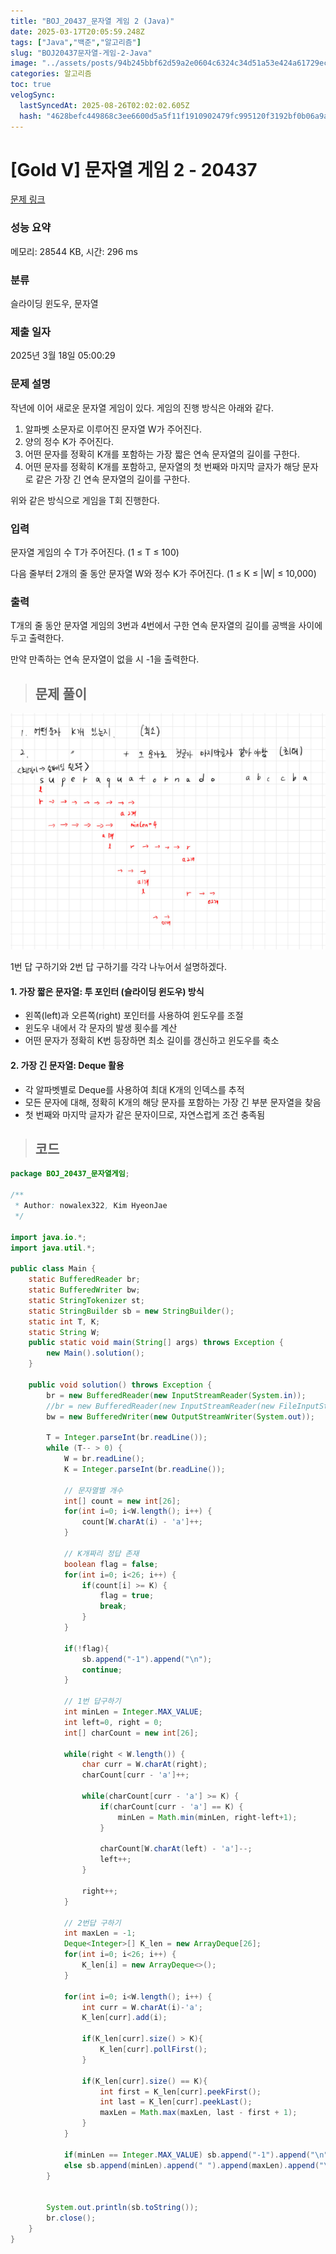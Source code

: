 ```yaml
---
title: "BOJ_20437_문자열 게임 2 (Java)"
date: 2025-03-17T20:05:59.248Z
tags: ["Java","백준","알고리즘"]
slug: "BOJ20437문자열-게임-2-Java"
image: "../assets/posts/94b245bbf62d59a2e0604c6324c34d51a53e424a61729ec15ebf716c6757376d.png"
categories: 알고리즘
toc: true
velogSync:
  lastSyncedAt: 2025-08-26T02:02:02.605Z
  hash: "4628befc449868c3ee6600d5a5f11f1910902479fc995120f3192bf0b06a9a7d"
---
```


# [Gold V] 문자열 게임 2 - 20437 

[문제 링크](https://www.acmicpc.net/problem/20437) 

### 성능 요약

메모리: 28544 KB, 시간: 296 ms

### 분류

슬라이딩 윈도우, 문자열

### 제출 일자

2025년 3월 18일 05:00:29

### 문제 설명

<p>작년에 이어 새로운 문자열 게임이 있다. 게임의 진행 방식은 아래와 같다.</p>

<ol>
	<li>알파벳 소문자로 이루어진 문자열 W가 주어진다.</li>
	<li>양의 정수 K가 주어진다.</li>
	<li>어떤 문자를 정확히 K개를 포함하는 가장 짧은 연속 문자열의 길이를 구한다.</li>
	<li>어떤 문자를 정확히 K개를 포함하고, 문자열의 첫 번째와 마지막 글자가 해당 문자로 같은 가장 긴 연속 문자열의 길이를 구한다.</li>
</ol>

<p>위와 같은 방식으로 게임을 T회 진행한다.</p>

### 입력 

 <p>문자열 게임의 수 T가 주어진다. (1 ≤ T ≤ 100)</p>

<p>다음 줄부터 2개의 줄 동안 문자열 W와 정수 K가 주어진다. (1 ≤ K ≤ |W| ≤ 10,000) </p>

### 출력 

 <p>T개의 줄 동안 문자열 게임의 3번과 4번에서 구한 연속 문자열의 길이를 공백을 사이에 두고 출력한다.</p>

<p>만약 만족하는 연속 문자열이 없을 시 -1을 출력한다.</p>

> ## 문제 풀이

![](/assets/posts/94b245bbf62d59a2e0604c6324c34d51a53e424a61729ec15ebf716c6757376d.png)


1번 답 구하기와 2번 답 구하기를 각각 나누어서 설명하겠다.

#### 1. 가장 짧은 문자열: 투 포인터 (슬라이딩 윈도우) 방식

- 왼쪽(left)과 오른쪽(right) 포인터를 사용하여 윈도우를 조절
- 윈도우 내에서 각 문자의 발생 횟수를 계산
- 어떤 문자가 정확히 K번 등장하면 최소 길이를 갱신하고 윈도우를 축소

#### 2. 가장 긴 문자열: Deque 활용

- 각 알파벳별로 Deque를 사용하여 최대 K개의 인덱스를 추적
- 모든 문자에 대해, 정확히 K개의 해당 문자를 포함하는 가장 긴 부분 문자열을 찾음
- 첫 번째와 마지막 글자가 같은 문자이므로, 자연스럽게 조건 충족됨

> ## 코드

```java
package BOJ_20437_문자열게임;
        
/**
 * Author: nowalex322, Kim HyeonJae
 */

import java.io.*;
import java.util.*;

public class Main {
    static BufferedReader br;
    static BufferedWriter bw;
    static StringTokenizer st;
    static StringBuilder sb = new StringBuilder();
    static int T, K;
    static String W;
    public static void main(String[] args) throws Exception {
        new Main().solution();
    }

    public void solution() throws Exception {
        br = new BufferedReader(new InputStreamReader(System.in));
        //br = new BufferedReader(new InputStreamReader(new FileInputStream("src/main/java/BOJ_20437_문자열게임/input.txt")));
        bw = new BufferedWriter(new OutputStreamWriter(System.out));
        
        T = Integer.parseInt(br.readLine());
        while (T-- > 0) {
            W = br.readLine();
            K = Integer.parseInt(br.readLine());

            // 문자열별 개수
            int[] count = new int[26];
            for(int i=0; i<W.length(); i++) {
                count[W.charAt(i) - 'a']++;
            }

            // K개짜리 정답 존재
            boolean flag = false;
            for(int i=0; i<26; i++) {
                if(count[i] >= K) {
                    flag = true;
                    break;
                }
            }

            if(!flag){
                sb.append("-1").append("\n");
                continue;
            }

            // 1번 답구하기
            int minLen = Integer.MAX_VALUE;
            int left=0, right = 0;
            int[] charCount = new int[26];

            while(right < W.length()) {
                char curr = W.charAt(right);
                charCount[curr - 'a']++;

                while(charCount[curr - 'a'] >= K) {
                    if(charCount[curr - 'a'] == K) {
                        minLen = Math.min(minLen, right-left+1);
                    }

                    charCount[W.charAt(left) - 'a']--;
                    left++;
                }

                right++;
            }

            // 2번답 구하기
            int maxLen = -1;
            Deque<Integer>[] K_len = new ArrayDeque[26];
            for(int i=0; i<26; i++) {
                K_len[i] = new ArrayDeque<>();
            }

            for(int i=0; i<W.length(); i++) {
                int curr = W.charAt(i)-'a';
                K_len[curr].add(i);

                if(K_len[curr].size() > K){
                    K_len[curr].pollFirst();
                }

                if(K_len[curr].size() == K){
                    int first = K_len[curr].peekFirst();
                    int last = K_len[curr].peekLast();
                    maxLen = Math.max(maxLen, last - first + 1);
                }
            }

            if(minLen == Integer.MAX_VALUE) sb.append("-1").append("\n");
            else sb.append(minLen).append(" ").append(maxLen).append("\n");
        }


        System.out.println(sb.toString());
        br.close();
    }
}
```